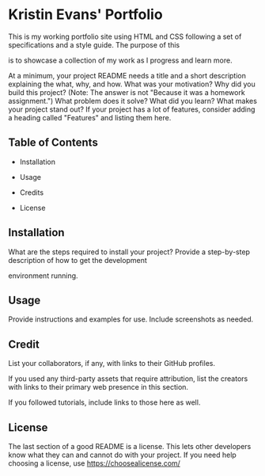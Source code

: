 # Kristin Evans' Portfolio

This is my working portfolio site using HTML and CSS following a set of specifications and a style guide. The purpose of this 

is to showcase a collection of my work as I progress and learn more. 

At a minimum, your project README needs a title and a short description explaining the what, why, and how. What was your motivation? Why did you build this project? (Note: The answer is not "Because it was a homework assignment.") What problem does it solve? What did you learn? What makes your project stand out? If your project has a lot of features, consider adding a heading called "Features" and listing them here.


## Table of Contents

* Installation

* Usage

* Credits

* License

## Installation

What are the steps required to install your project? Provide a step-by-step description of how to get the development

environment running.


## Usage

Provide instructions and examples for use. Include screenshots as needed.
   
## Credit

List your collaborators, if any, with links to their GitHub profiles.

If you used any third-party assets that require attribution, list the creators with links to their primary web presence in this section.

If you followed tutorials, include links to those here as well.

## License

The last section of a good README is a license. This lets other developers know what they can and cannot do with your project. If you need help choosing a license, use https://choosealicense.com/
